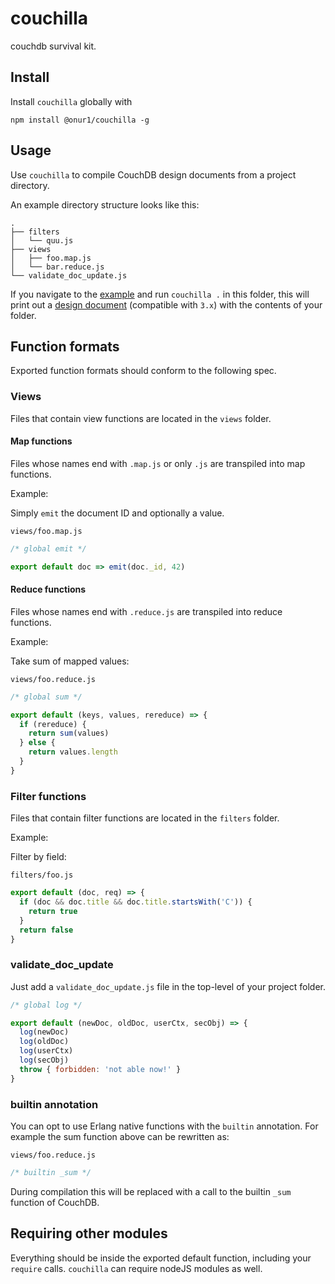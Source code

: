 # couchilla

couchdb survival kit.

## Install

Install `couchilla` globally with

```
npm install @onur1/couchilla -g
```

## Usage

Use `couchilla` to compile CouchDB design documents from a project directory.

An example directory structure looks like this:

```
.
├── filters
│   └── quu.js
├── views
│   ├── foo.map.js
│   └── bar.reduce.js
└── validate_doc_update.js
```

If you navigate to the [example](./example) and run `couchilla .` in this folder, this will print out a [design document](https://docs.couchdb.org/en/stable/ddocs/ddocs.html) (compatible with `3.x`) with the contents of your folder.

## Function formats

Exported function formats should conform to the following spec.

### Views

Files that contain view functions are located in the `views` folder.

#### Map functions

Files whose names end with `.map.js` or only `.js` are transpiled into map functions.

Example:

Simply `emit` the document ID and optionally a value.

`views/foo.map.js`

```js
/* global emit */

export default doc => emit(doc._id, 42)
```

#### Reduce functions

Files whose names end with `.reduce.js` are transpiled into reduce functions.

Example:

Take sum of mapped values:

`views/foo.reduce.js`

```js
/* global sum */

export default (keys, values, rereduce) => {
  if (rereduce) {
    return sum(values)
  } else {
    return values.length
  }
}
```

### Filter functions

Files that contain filter functions are located in the `filters` folder.

Example:

Filter by field:

`filters/foo.js`

```js
export default (doc, req) => {
  if (doc && doc.title && doc.title.startsWith('C')) {
    return true
  }
  return false
}
```

### validate_doc_update

Just add a `validate_doc_update.js` file in the top-level of your project folder.

```js
/* global log */

export default (newDoc, oldDoc, userCtx, secObj) => {
  log(newDoc)
  log(oldDoc)
  log(userCtx)
  log(secObj)
  throw { forbidden: 'not able now!' }
}
```

### builtin annotation

You can opt to use Erlang native functions with the `builtin` annotation. For example the sum function above can be rewritten as:

`views/foo.reduce.js`

```js
/* builtin _sum */
```

During compilation this will be replaced with a call to the builtin `_sum` function of CouchDB.

## Requiring other modules

Everything should be inside the exported default function, including your `require` calls. `couchilla` can require nodeJS modules as well.
